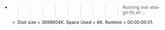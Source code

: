 * >>>>>>>>> Running inst-xtra-git-lfs.sh ...
  * Disk size = 3898604K. Space Used = 4K. Runtime = 00:00:00:01.
